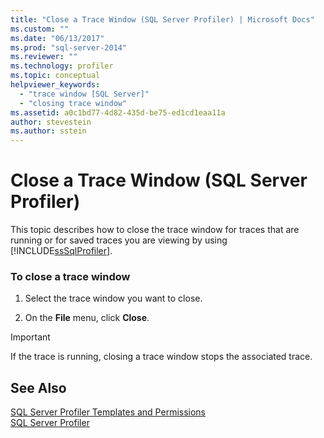 ```yaml
---
title: "Close a Trace Window (SQL Server Profiler) | Microsoft Docs"
ms.custom: ""
ms.date: "06/13/2017"
ms.prod: "sql-server-2014"
ms.reviewer: ""
ms.technology: profiler
ms.topic: conceptual
helpviewer_keywords: 
  - "trace window [SQL Server]"
  - "closing trace window"
ms.assetid: a0c1bd77-4d82-435d-be75-ed1cd1eaa11a
author: stevestein
ms.author: sstein
---
```

# Close a Trace Window (SQL Server Profiler)
  This topic describes how to close the trace window for traces that are running or for saved traces you are viewing by using [!INCLUDE[ssSqlProfiler](../../includes/sssqlprofiler-md.md)].  
  
### To close a trace window  
  
1.  Select the trace window you want to close.  
  
2.  On the **File** menu, click **Close**.  
  
> [!IMPORTANT]  
>  If the trace is running, closing a trace window stops the associated trace.  
  
## See Also  
 [SQL Server Profiler Templates and Permissions](sql-server-profiler-templates-and-permissions.md)   
 [SQL Server Profiler](sql-server-profiler.md)  
  
  
